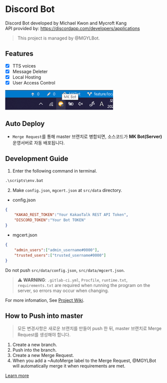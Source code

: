 # Discord Bot
Discord Bot developed by Michael Kwon and Mycroft Kang  
API provided by: https://discordapp.com/developers/applications

>  This project is managed by @MGYLBot.

## Features
* [x] TTS voices
* [x] Message Deleter
* [x] Local Hosting
* [x] User Access Control

![docs/preview.png](docs/preview.png)

## Auto Deploy

* `Merge Request`를 통해 master 브랜치로 병합되면, 소스코드가 **MK Bot(Server)** 운영서버로 자동 배포됩니다.

## Development Guide

1. Enter the following command in terminal.

```bat
.\scripts\env.bat
```

2. Make `config.json`, `mgcert.json` at `src/data` directory.
* config.json
```json
{
    "KAKAO_REST_TOKEN":"Your KakaoTalk REST API Token",
    "DISCORD_TOKEN":"Your Bot TOKEN"
}
```
* mgcert.json
```json
{
    "admin_users":["admin_username#0000"],
    "trusted_users":["trusted_username#0000"]
}
```
Do not push `src/data/config.json`, `src/data/mgcert.json`.

> :warning: **WARNING**: `.gitlab-ci.yml`, `Procfile`, `runtime.txt`, `requirements.txt` are required when running the program on the server, so errors may occur when changing.

For more infomation, See [Project Wiki](https://gitlab.com/mgylabs/discord-bot/-/wikis/home).

## How to Push into master
>  모든 변경사항은 새로운 브랜치를 만들어 push 한 뒤, master 브랜치로 Merge Request를 생성해야 합니다.

1.  Create a new branch.
2.  Push into the branch.
3.  Create a new Merge Request.
4.  When you add a ~AutoMerge label to the Merge Request, @MGYLBot will automatically merge it when requirements are met.

[Learn more](https://gitlab.com/mgylabs/developer/taehyeokkang/MGLabsBot/-/wikis/Auto-Merge)
